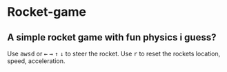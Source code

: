 # Rocket-game
## A simple rocket game with fun physics i guess?
Use <kbd>a</kbd><kbd>w</kbd><kbd>s</kbd><kbd>d</kbd> or <kbd>←</kbd> <kbd>→</kbd> <kbd>↑</kbd> <kbd>↓</kbd> to steer the rocket.
Use <kbd>r</kbd> to reset the rockets location, speed, acceleration.